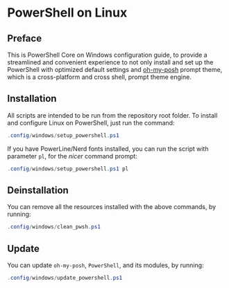 # PowerShell on Linux

## Preface

This is PowerShell Core on Windows configuration guide, to provide a streamlined and convenient experience to not only install and set up the PowerShell with optimized default settings and [oh-my-posh](https://ohmyposh.dev/) prompt theme, which is a cross-platform and cross shell, prompt theme engine.

## Installation

All scripts are intended to be run from the repository root folder. To install and configure Linux on PowerShell, just run the command:

``` PowerShell
.config/windows/setup_powershell.ps1
```

If you have PowerLine/Nerd fonts installed, you can run the script with parameter `pl`, for the _nicer_ command prompt:

``` PowerShell
.config/windows/setup_powershell.ps1 pl
```

## Deinstallation

You can remove all the resources installed with the above commands, by running:

``` PowerShell
.config/windows/clean_pwsh.ps1
```

## Update

You can update `oh-my-posh`, `PowerShell`, and its modules, by running:

``` PowerShell
.config/windows/update_powershell.ps1
```
